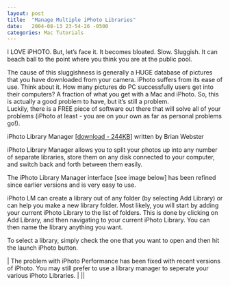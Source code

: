 ```yaml
---
layout: post
title:  "Manage Multiple iPhoto Libraries"
date:   2004-08-13 23-54-26 -0500
categories: Mac Tutorials
---
```


I LOVE iPHOTO. But, let’s face it. It becomes bloated. Slow. Sluggish. It can beach ball to the point where you think you are at the public pool.

The cause of this sluggishness is generally a HUGE database of pictures that you have downloaded from your camera. iPhoto suffers from its ease of use. Think about it. How many pictures do PC successfully users get into their computers? A fraction of what you get with a Mac and iPhoto. So, this is actually a good problem to have, but it’s still a problem.  
Luckily, there is a FREE piece of software out there that will solve all of your problems (iPhoto at least - you are on your own as far as personal problems go!).

  
  


iPhoto Library Manager [[download - 244KB][1]] written by Brian Webster

  
  


iPhoto Library Manager allows you to split your photos up into any number of separate libraries, store them on any disk connected to your computer, and switch back and forth between them easily.

  
  


The iPhoto Library Manager interface [see image below] has been refined since earlier versions and is very easy to use.

  
  


  
  


iPhoto LM can create a library out of any folder (by selecting Add Library) or can help you make a new library folder. Most likely, you will start by adding your current iPhoto Library to the list of folders. This is done by clicking on Add Library, and then navigating to your current iPhoto Library. You can then name the library anything you want.

  
  


To select a library, simply check the one that you want to open and then hit the launch iPhoto button.

  
  


  
  
  
  
| The problem with iPhoto Performance has been fixed with recent versions of iPhoto. You may still prefer to use a library manager to seperate your various iPhoto Libraries. |
||</p>

 [1]: http://homepage.mac.com/bwebster/iphotolibrarymanager.html

